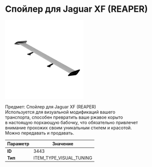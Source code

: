 # Спойлер для Jaguar XF (REAPER)

![Item Image](../img/3443.webp?raw=true)

Предмет: Спойлер для Jaguar XF (REAPER)<br>Используется для визуальной модификаций вашего<br>транспорта, способен превратить ваше ржавое корыто<br>в настоящую порхающую бабочку, что обязательно привлечет<br>внимание прохожих своим уникальным стилем и красотой.<br>Можно передавать и продавать.


| Параметр | Значение |
|----------|----------|
| **ID** | 3443 |
| **Тип** | ITEM_TYPE_VISUAL_TUNING |

